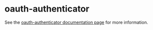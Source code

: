 oauth-authenticator
================

See the [oauth-authenticator documentation page](http://.../oauth-authenticator) for more information.
